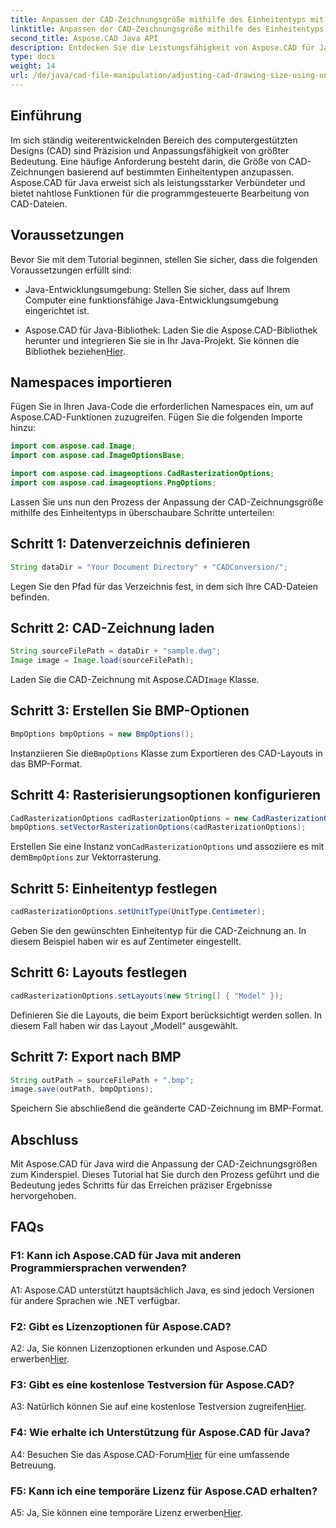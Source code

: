 ```yaml
---
title: Anpassen der CAD-Zeichnungsgröße mithilfe des Einheitentyps mit Aspose.CAD für Java
linktitle: Anpassen der CAD-Zeichnungsgröße mithilfe des Einheitentyps
second_title: Aspose.CAD Java API
description: Entdecken Sie die Leistungsfähigkeit von Aspose.CAD für Java bei der mühelosen Anpassung der CAD-Zeichnungsgrößen. Befolgen Sie unsere Schritt-für-Schritt-Anleitung für Präzision und Anpassungsfähigkeit.
type: docs
weight: 14
url: /de/java/cad-file-manipulation/adjusting-cad-drawing-size-using-unit-type/
---
```

## Einführung

Im sich ständig weiterentwickelnden Bereich des computergestützten Designs (CAD) sind Präzision und Anpassungsfähigkeit von größter Bedeutung. Eine häufige Anforderung besteht darin, die Größe von CAD-Zeichnungen basierend auf bestimmten Einheitentypen anzupassen. Aspose.CAD für Java erweist sich als leistungsstarker Verbündeter und bietet nahtlose Funktionen für die programmgesteuerte Bearbeitung von CAD-Dateien.

## Voraussetzungen

Bevor Sie mit dem Tutorial beginnen, stellen Sie sicher, dass die folgenden Voraussetzungen erfüllt sind:

- Java-Entwicklungsumgebung: Stellen Sie sicher, dass auf Ihrem Computer eine funktionsfähige Java-Entwicklungsumgebung eingerichtet ist.

-  Aspose.CAD für Java-Bibliothek: Laden Sie die Aspose.CAD-Bibliothek herunter und integrieren Sie sie in Ihr Java-Projekt. Sie können die Bibliothek beziehen[Hier](https://releases.aspose.com/cad/java/).

## Namespaces importieren

Fügen Sie in Ihren Java-Code die erforderlichen Namespaces ein, um auf Aspose.CAD-Funktionen zuzugreifen. Fügen Sie die folgenden Importe hinzu:

```java
import com.aspose.cad.Image;
import com.aspose.cad.ImageOptionsBase;

import com.aspose.cad.imageoptions.CadRasterizationOptions;
import com.aspose.cad.imageoptions.PngOptions;
```

Lassen Sie uns nun den Prozess der Anpassung der CAD-Zeichnungsgröße mithilfe des Einheitentyps in überschaubare Schritte unterteilen:

## Schritt 1: Datenverzeichnis definieren

```java
String dataDir = "Your Document Directory" + "CADConversion/";
```

Legen Sie den Pfad für das Verzeichnis fest, in dem sich Ihre CAD-Dateien befinden.

## Schritt 2: CAD-Zeichnung laden

```java
String sourceFilePath = dataDir + "sample.dwg";
Image image = Image.load(sourceFilePath);
```

 Laden Sie die CAD-Zeichnung mit Aspose.CAD`Image` Klasse.

## Schritt 3: Erstellen Sie BMP-Optionen

```java
BmpOptions bmpOptions = new BmpOptions();
```

 Instanziieren Sie die`BmpOptions` Klasse zum Exportieren des CAD-Layouts in das BMP-Format.

## Schritt 4: Rasterisierungsoptionen konfigurieren

```java
CadRasterizationOptions cadRasterizationOptions = new CadRasterizationOptions();
bmpOptions.setVectorRasterizationOptions(cadRasterizationOptions);
```

 Erstellen Sie eine Instanz von`CadRasterizationOptions` und assoziiere es mit dem`BmpOptions` zur Vektorrasterung.

## Schritt 5: Einheitentyp festlegen

```java
cadRasterizationOptions.setUnitType(UnitType.Centimeter);
```

Geben Sie den gewünschten Einheitentyp für die CAD-Zeichnung an. In diesem Beispiel haben wir es auf Zentimeter eingestellt.

## Schritt 6: Layouts festlegen

```java
cadRasterizationOptions.setLayouts(new String[] { "Model" });
```

Definieren Sie die Layouts, die beim Export berücksichtigt werden sollen. In diesem Fall haben wir das Layout „Modell“ ausgewählt.

## Schritt 7: Export nach BMP

```java
String outPath = sourceFilePath + ".bmp";
image.save(outPath, bmpOptions);
```

Speichern Sie abschließend die geänderte CAD-Zeichnung im BMP-Format.

## Abschluss

Mit Aspose.CAD für Java wird die Anpassung der CAD-Zeichnungsgrößen zum Kinderspiel. Dieses Tutorial hat Sie durch den Prozess geführt und die Bedeutung jedes Schritts für das Erreichen präziser Ergebnisse hervorgehoben.

## FAQs

### F1: Kann ich Aspose.CAD für Java mit anderen Programmiersprachen verwenden?

A1: Aspose.CAD unterstützt hauptsächlich Java, es sind jedoch Versionen für andere Sprachen wie .NET verfügbar.

### F2: Gibt es Lizenzoptionen für Aspose.CAD?

 A2: Ja, Sie können Lizenzoptionen erkunden und Aspose.CAD erwerben[Hier](https://purchase.aspose.com/buy).

### F3: Gibt es eine kostenlose Testversion für Aspose.CAD?

 A3: Natürlich können Sie auf eine kostenlose Testversion zugreifen[Hier](https://releases.aspose.com/).

### F4: Wie erhalte ich Unterstützung für Aspose.CAD für Java?

 A4: Besuchen Sie das Aspose.CAD-Forum[Hier](https://forum.aspose.com/c/cad/19) für eine umfassende Betreuung.

### F5: Kann ich eine temporäre Lizenz für Aspose.CAD erhalten?

 A5: Ja, Sie können eine temporäre Lizenz erwerben[Hier](https://purchase.aspose.com/temporary-license/).